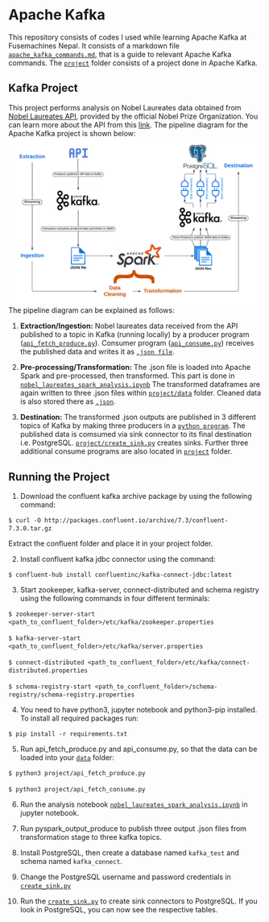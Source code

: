 # **Apache Kafka**

This repository consists of codes I used while learning Apache Kafka at Fusemachines Nepal. It consists of a markdown file [`apache_kafka_commands.md`](./apache_kafka_commands.md), that is a guide to relevant Apache Kafka commands. The [`project`](project/) folder consists of a project done in Apache Kafka.

## **Kafka Project**

This project performs analysis on Nobel Laureates data obtained from [Nobel Laureates API](http://api.nobelprize.org/v1/laureate.csv?gender=All), provided by the official Nobel Prize Organization. You can learn more about the API from this [link](https://nobelprize.readme.io/reference/laureate). The pipeline diagram for the Apache Kafka project is shown below:
![apache_kafka_project_pipeline](./project/kafka_project_pipeline_diagram.png)
The pipeline diagram can be explained as follows:

1. **Extraction/Ingestion:**
   Nobel laureates data received from the API published to a topic in Kafka (running locally) by a producer program ([`api_fetch_produce.py`](./project/api_fetch_produce.py)). Consumer program ([`api_consume.py`](./project/api_consume.py)) receives the published data and writes it as [`.json file`](./project/data/laureates_data.json).

2. **Pre-processing/Transformation:**
   The .json file is loaded into Apache Spark and pre-processed, then transformed. This part is done in [`nobel_laureates_spark_analysis.ipynb`](./project/nobel_laureates_spark_analysis.ipynb) The transformed dataframes are again written to three .json files within [`project/data`](./project/data) folder. Cleaned data is also stored there as [`.json`](./project/data/cleaned_data.json).

3. **Destination:**
   The transformed .json outputs are published in 3 different topics of Kafka by making three producers in a [`python program`](./project/pyspark_output_produce.py). The published data is comsumed via sink connector to its final destination i.e. PostgreSQL. [`project/create_sink.py`](./project/create_sink.py) creates sinks. Further three additional consume programs are also located in [`project`](./project/) folder.

## **Running the Project**

1. Download the confluent kafka archive package by using the following command:

```
$ curl -O http://packages.confluent.io/archive/7.3/confluent-7.3.0.tar.gz
```

Extract the confluent folder and place it in your project folder.

2. Install confluent kafka jdbc connector using the command:

```
$ confluent-hub install confluentinc/kafka-connect-jdbc:latest
```

3. Start zookeeper, kafka-server, connect-distributed and schema registry using the following commands in four different terminals:

```
$ zookeeper-server-start <path_to_confluent_folder>/etc/kafka/zookeeper.properties

$ kafka-server-start <path_to_confluent_folder>/etc/kafka/server.properties

$ connect-distributed <path_to_confluent_folder>/etc/kafka/connect-distributed.properties

$ schema-registry-start <path_to_confluent_folder>/schema-registry/schema-registry.properties
```

4. You need to have python3, jupyter notebook and python3-pip installed. To install all required packages run:

```
$ pip install -r requirements.txt
```

5. Run api_fetch_produce.py and api_consume.py, so that the data can be loaded into your [`data`](./project/data) folder:

```
$ python3 project/api_fetch_produce.py

$ python3 project/api_fetch_consume.py
```

6. Run the analysis notebook [`nobel_laureates_spark_analysis.ipynb`](./project/nobel_laureates_spark_analysis.ipynb) in jupyter notebook.

7. Run pyspark_output_produce to publish three output .json files from transformation stage to three kafka topics.

8. Install PostgreSQL, then create a database named `kafka_test` and schema named `kafka_connect`.

9. Change the PostgreSQL username and password credentials in [`create_sink.py`](./project/create_sink.py)

10. Run the [`create_sink.py`](./project/create_sink.py) to create sink connectors to PostgreSQL. If you look in PostgreSQL, you can now see the respective tables.

